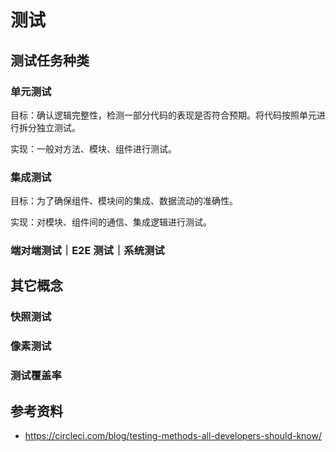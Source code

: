 # 测试

## 测试任务种类

### 单元测试

目标：确认逻辑完整性，检测一部分代码的表现是否符合预期。将代码按照单元进行拆分独立测试。

实现：一般对方法、模块、组件进行测试。

### 集成测试

目标：为了确保组件、模块间的集成、数据流动的准确性。

实现：对模块、组件间的通信、集成逻辑进行测试。

### 端对端测试｜E2E 测试｜系统测试

## 其它概念


### 快照测试

### 像素测试

### 测试覆盖率

## 参考资料

-   https://circleci.com/blog/testing-methods-all-developers-should-know/
